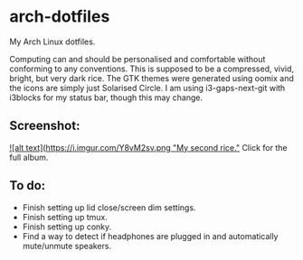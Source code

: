 # arch-dotfiles
My Arch Linux dotfiles.

Computing can and should be personalised and comfortable without conforming to any conventions. This is supposed to be a compressed, vivid, bright, but very dark rice. The GTK themes were generated using oomix and the icons are simply just Solarised Circle. I am using i3-gaps-next-git with i3blocks for my status bar, though this may change.

## Screenshot:

[![alt text](https://i.imgur.com/Y8vM2sv.png "My second rice."](https://imgur.com/a/QSpYE)
Click for the full album.

## To do:

- Finish setting up lid close/screen dim settings.
- Finish setting up tmux.
- Finish setting up conky.
- Find a way to detect if headphones are plugged in and automatically mute/unmute speakers.
